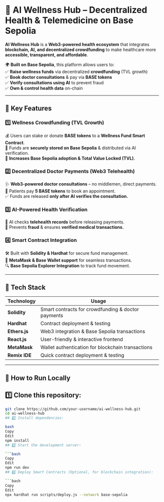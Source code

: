 
# 🌿 AI Wellness Hub – Decentralized Health & Telemedicine on Base Sepolia  

**AI Wellness Hub** is a **Web3-powered health ecosystem** that integrates **blockchain, AI, and decentralized crowdfunding** to make healthcare more **accessible, transparent, and affordable**.  

🌍 **Built on Base Sepolia**, this platform allows users to:  
✅ **Raise wellness funds** via decentralized **crowdfunding** (TVL growth)  
✅ **Book doctor consultations** & pay via **BASE tokens**  
✅ **Verify consultations using AI** to prevent fraud  
✅ **Own & control health data** on-chain  

---

## 🚀 Key Features  

### 1️⃣ Wellness Crowdfunding (TVL Growth)  
💰 Users can stake or donate **BASE tokens** to a **Wellness Fund Smart Contract**.  
🔗 Funds are **securely stored on Base Sepolia** & distributed via AI verification.  
🌟 **Increases Base Sepolia adoption & Total Value Locked (TVL).**  

### 2️⃣ Decentralized Doctor Payments (Web3 Telehealth)  
🩺 **Web3-powered doctor consultations** – no middlemen, direct payments.  
🔗 Patients pay **5 BASE tokens** to book an appointment.  
✅ Funds are released **only after AI verifies the consultation.**  

### 3️⃣ AI-Powered Health Verification  
🤖 AI checks **telehealth records** before releasing payments.  
🔗 Prevents **fraud** & ensures **verified medical transactions.**  

### 4️⃣ Smart Contract Integration  
🛠 Built with **Solidity & Hardhat** for secure fund management.  
📡 **MetaMask & Base Wallet support** for seamless transactions.  
🔍 **Base Sepolia Explorer Integration** to track fund movement.  

---

## 📌 Tech Stack  

| Technology      | Usage |
|----------------|------------------------------------------------|
| **Solidity**   | Smart contracts for crowdfunding & doctor payments |
| **Hardhat**    | Contract deployment & testing |
| **Ethers.js**  | Web3 integration & Base Sepolia transactions |
| **React.js**   | User-friendly & interactive frontend |
| **MetaMask**   | Wallet authentication for blockchain transactions |
| **Remix IDE**  | Quick contract deployment & testing |

---

## 🔧 How to Run Locally  

## 1️⃣ **Clone this repository:**  
```bash
git clone https://github.com/your-username/ai-wellness-hub.git
cd ai-wellness-hub
## 2️⃣ Install dependencies:

bash
Copy
Edit
npm install
## 3️⃣ Start the development server:

```bash
Copy
Edit
npm run dev
## 4️⃣ Deploy Smart Contracts (Optional, for blockchain integration):

```bash
Copy
Edit
npx hardhat run scripts/deploy.js --network base-sepolia
```
